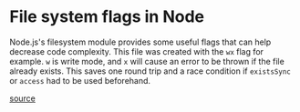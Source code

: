 # File system flags in Node

Node.js's filesystem module provides some useful flags that can help decrease
code complexity. This file was created with the `wx` flag for example. `w` is
write mode, and `x` will cause an error to be thrown if the file already
exists. This saves one round trip and a race condition if `existsSync` or
`access` had to be used beforehand.

[source](https://nodejs.org/api/fs.html#fs_file_system_flags)
